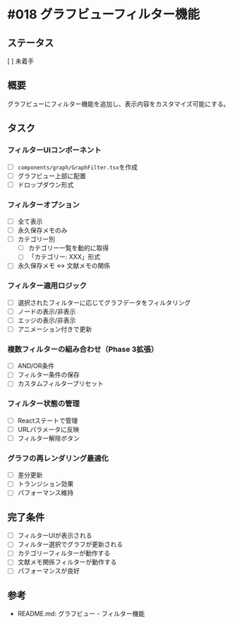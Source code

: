 # #018 グラフビューフィルター機能

## ステータス
[ ] 未着手

## 概要
グラフビューにフィルター機能を追加し、表示内容をカスタマイズ可能にする。

## タスク

### フィルターUIコンポーネント
- [ ] `components/graph/GraphFilter.tsx`を作成
- [ ] グラフビュー上部に配置
- [ ] ドロップダウン形式

### フィルターオプション
- [ ] 全て表示
- [ ] 永久保存メモのみ
- [ ] カテゴリー別
  - [ ] カテゴリー一覧を動的に取得
  - [ ] 「カテゴリー: XXX」形式
- [ ] 永久保存メモ ↔ 文献メモの関係

### フィルター適用ロジック
- [ ] 選択されたフィルターに応じてグラフデータをフィルタリング
- [ ] ノードの表示/非表示
- [ ] エッジの表示/非表示
- [ ] アニメーション付きで更新

### 複数フィルターの組み合わせ（Phase 3拡張）
- [ ] AND/OR条件
- [ ] フィルター条件の保存
- [ ] カスタムフィルタープリセット

### フィルター状態の管理
- [ ] Reactステートで管理
- [ ] URLパラメータに反映
- [ ] フィルター解除ボタン

### グラフの再レンダリング最適化
- [ ] 差分更新
- [ ] トランジション効果
- [ ] パフォーマンス維持

## 完了条件
- [ ] フィルターUIが表示される
- [ ] フィルター選択でグラフが更新される
- [ ] カテゴリーフィルターが動作する
- [ ] 文献メモ関係フィルターが動作する
- [ ] パフォーマンスが良好

## 参考
- README.md: グラフビュー - フィルター機能
